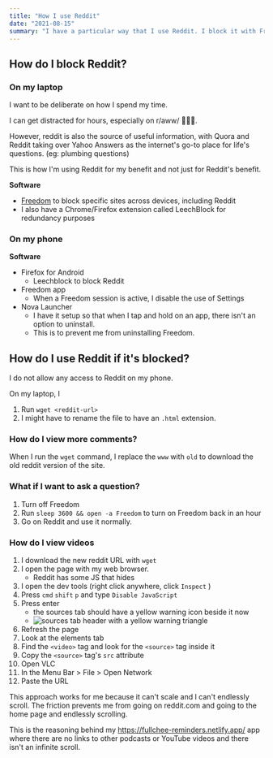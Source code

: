 ```yaml
---
title: "How I use Reddit"
date: "2021-08-15"
summary: "I have a particular way that I use Reddit. I block it with Freedom and I use wget to download individual pages."
---
```


## How do I block Reddit?

### On my laptop

I want to be deliberate on how I spend my time.

I can get distracted for hours, especially on r/aww/ 🐰🐱🐶.

However, reddit is also the source of useful information, with Quora and Reddit taking over Yahoo Answers as the internet's go-to place for life's questions. (eg: plumbing questions)

This is how I'm using Reddit for my benefit and not just for Reddit's benefit.

**Software**

- [Freedom](https://freedom.to/) to block specific sites across devices, including Reddit
- I also have a Chrome/Firefox extension called LeechBlock for redundancy purposes

### On my phone

**Software**

- Firefox for Android
  - Leechblock to block Reddit
- Freedom app
  - When a Freedom session is active, I disable the use of Settings
- Nova Launcher
  - I have it setup so that when I tap and hold on an app, there isn't an option to uninstall.
  - This is to prevent me from uninstalling Freedom.

## How do I use Reddit if it's blocked?

I do not allow any access to Reddit on my phone.

On my laptop, I

1. Run `wget <reddit-url>`
2. I might have to rename the file to have an `.html` extension.

### How do I view more comments?

When I run the `wget` command, I replace the `www` with `old` to download the old reddit version of the site.

### What if I want to ask a question?

1. Turn off Freedom
2. Run `sleep 3600 && open -a Freedom` to turn on Freedom back in an hour
3. Go on Reddit and use it normally.

### How do I view videos

1. I download the new reddit URL with `wget`
2. I open the page with my web browser.
   - Reddit has some JS that hides
3. I open the dev tools (right click anywhere, click `Inspect` )
4. Press `cmd` `shift` `p` and type `Disable JavaScript`
5. Press enter
   - the sources tab should have a yellow warning icon beside it now
   - ![sources tab header with a yellow warning triangle](/assets/images/blog/sources-tab.png)
6. Refresh the page
7. Look at the elements tab
8. Find the `<video>` tag and look for the `<source>` tag inside it
9. Copy the `<source>` tag's `src` attribute
10. Open VLC
11. In the Menu Bar > File > Open Network
12. Paste the URL

This approach works for me because it can't scale and I can't endlessly scroll. The friction prevents me from going on reddit.com and going to the home page and endlessly scrolling.

This is the reasoning behind my https://fullchee-reminders.netlify.app/ app where there are no links to other podcasts or YouTube videos and there isn't an infinite scroll.
